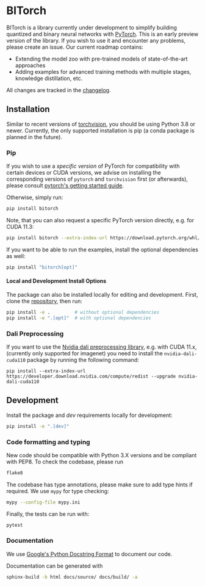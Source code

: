 # BITorch

BITorch is a library currently under development to simplify building quantized and binary neural networks
with [PyTorch](https://pytorch.org/).
This is an early preview version of the library.
If you wish to use it and encounter any problems, please create an issue.
Our current roadmap contains:

- Extending the model zoo with pre-trained models of state-of-the-art approaches
- Adding examples for advanced training methods with multiple stages, knowledge distillation, etc.

All changes are tracked in the [changelog](CHANGELOG.md).

## Installation

Similar to recent versions of [torchvision](https://github.com/pytorch/vision), you should be using Python 3.8 or newer.
Currently, the only supported installation is pip (a conda package is planned in the future).

### Pip

If you wish to use a *specific version* of PyTorch for compatibility with certain devices or CUDA versions,
we advise on installing the corresponding versions of `pytorch` and `torchvision` first (or afterwards),
please consult [pytorch's getting started guide](https://pytorch.org/get-started/locally/).

Otherwise, simply run:
```bash
pip install bitorch
```

Note, that you can also request a specific PyTorch version directly, e.g. for CUDA 11.3:
```bash
pip install bitorch --extra-index-url https://download.pytorch.org/whl/cu113
```

If you want to be able to run the examples, install the optional dependencies as well:

```bash
pip install "bitorch[opt]"
```

#### Local and Development Install Options

The package can also be installed locally for editing and development.
First, clone the [repository](https://github.com/hpi-xnor/bitorch), then run:

```bash
pip install -e .         # without optional dependencies
pip install -e ".[opt]"  # with optional dependencies
```

### Dali Preprocessing

If you want to use the [Nvidia dali preprocessing library](https://github.com/NVIDIA/DALI),
e.g. with CUDA 11.x, (currently only supported for imagenet)
you need to install the `nvidia-dali-cuda110` package by running the following command:

```
pip install --extra-index-url https://developer.download.nvidia.com/compute/redist --upgrade nvidia-dali-cuda110
```

## Development

Install the package and _dev_ requirements locally for development:

```bash
pip install -e ".[dev]"
```

### Code formatting and typing

New code should be compatible with Python 3.X versions and be compliant with PEP8. To check the codebase, please run

```bash
flake8
```

The codebase has type annotations, please make sure to add type hints if required. We use `mypy` for type checking:

```bash
mypy --config-file mypy.ini
```

Finally, the tests can be run with:

```bash
pytest
```

### Documentation

We use [Google's Python Docstring Format](https://sphinxcontrib-napoleon.readthedocs.io/en/latest/example_google.html)
to document our code.

Documentation can be generated with
```bash
sphinx-build -b html docs/source/ docs/build/ -a
```
